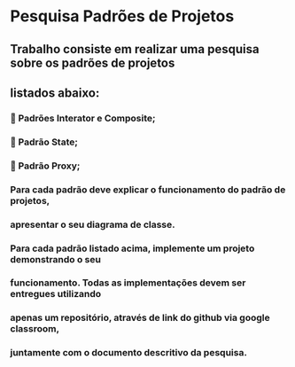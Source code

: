 # Pesquisa Padrões de Projetos
## Trabalho consiste em realizar uma pesquisa sobre os padrões de projetos
## listados abaixo:
###  Padrões Interator e Composite;
###  Padrão State;
###  Padrão Proxy;
### Para cada padrão deve explicar o funcionamento do padrão de projetos,
### apresentar o seu diagrama de classe.
### Para cada padrão listado acima, implemente um projeto demonstrando o seu
### funcionamento. Todas as implementações devem ser entregues utilizando
### apenas um repositório, através de link do github via google classroom,
### juntamente com o documento descritivo da pesquisa.

